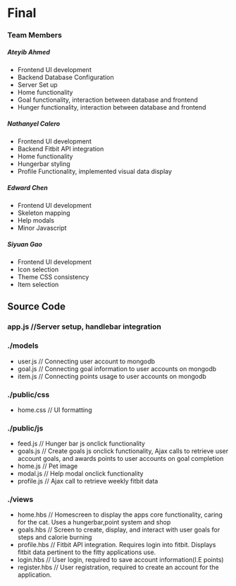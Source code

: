 # Final
### Team Members

##### Ateyib Ahmed
* Frontend UI development
* Backend Database Configuration
* Server Set up
* Home functionality
* Goal functionality, interaction between database and frontend
* Hunger functionality, interaction between database and frontend 


##### Nathanyel Calero
* Frontend UI development
* Backend Fitbit API integration
* Home functionality
* Hungerbar styling
* Profile Functionality, implemented visual data display

##### Edward Chen
* Frontend UI development
* Skeleton mapping
* Help modals
* Minor Javascript 

##### Siyuan Gao
* Frontend UI development
* Icon selection
* Theme CSS consistency
* Item selection

## Source Code

### app.js //Server setup, handlebar integration

### ./models
* user.js // Connecting user account to mongodb
* goal.js // Connecting goal information to user accounts on mongodb
* item.js // Connecting points usage to user accounts on mongodb

### ./public/css
* home.css // UI formatting

### ./public/js

* feed.js // Hunger bar js onclick functionality
* goals.js // Create goals js onclick functionality, Ajax calls to retrieve user account goals, and awards points to user accounts on goal completion
* home.js // Pet image
* modal.js // Help modal onclick functionality
* profile.js // Ajax call to retrieve weekly fitbit data

### ./views

* home.hbs //  Homescreen to display the apps core functionality, caring for the cat. Uses a hungerbar,point system and shop 
* goals.hbs // Screen to create, display, and interact with user goals for steps and calorie burning
* profile.hbs // Fitbit API integration. Requires login into fitbit. Displays fitbit data pertinent to the fitty applications use.
* login.hbs // User login, required to save account information(I.E points)
* register.hbs // User registration, required to create an account for the application.
